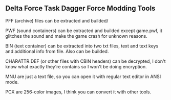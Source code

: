 ## Delta Force Task Dagger Force Modding Tools

PFF (archive) files can be extracted and builded/

PWF (sound containers) can be extracted and builded except game.pwf, it glitches the sound and make the game crash for unknown reasons.

BIN (text container) can be extracted into two txt files, text and text keys and additional info from file. Also can be builded.

CHARATTR.DEF (or other files with CBIN headers) can be decrypted, I don't know what exactly they're contains so I won't be doing encryption.

MNU are just a text file, so you can open it with regular text editor in ANSI mode.

PCX are 256-color images, I think you can convert it with other tools.
